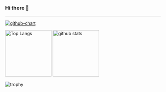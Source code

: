 ### Hi there 👋

<hr>

<!--
**0122takato/0122takato** is a ✨ _special_ ✨ repository because its `README.md` (this file) appears on your GitHub profile.

Here are some ideas to get you started:

- 🔭 I’m currently working on ...
- 🌱 I’m currently learning ...
- 👯 I’m looking to collaborate on ...
- 🤔 I’m looking for help with ...
- 💬 Ask me about ...
- 📫 How to reach me: ...
- 😄 Pronouns: ...
- ⚡ Fun fact: ...
-->

[![github-chart](https://github-chart.vercel.app/api?user=0122takato)](https://github.com/0122takato/github-chart)

<p align="left"> 
  <img alt="Top Langs" height="150px" src="https://github-readme-stats.vercel.app/api/top-langs/?username=0122takato&layout=compact&show_icons=true&theme=onedark" />
  <img alt="github stats" height="150px" src="https://github-readme-stats.vercel.app/api?username=0122takato&theme=onedark&show_icons=ture" />
</p>

![trophy](https://github-profile-trophy.vercel.app/?username=0122takato&theme=onedark&column=7
)
